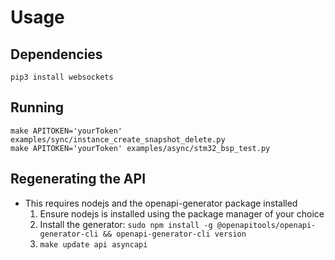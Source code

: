 # Usage

## Dependencies
```
pip3 install websockets
```

## Running

```
make APITOKEN='yourToken' examples/sync/instance_create_snapshot_delete.py
make APITOKEN='yourToken' examples/async/stm32_bsp_test.py
```


## Regenerating the API
- This requires nodejs and the openapi-generator package installed
  1. Ensure nodejs is installed using the package manager of your choice
  2. Install the generator: `sudo npm install -g @openapitools/openapi-generator-cli && openapi-generator-cli version`
  3. `make update api asyncapi`
